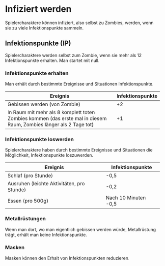 # Infiziert werden

Spielercharaktere können infiziert, also selbst zu Zombies, werden, wenn sie zu viele Infektionspunkte sammeln.

## Infektionspunkte (IP)

Spielercharaktere werden selbst zum Zombie, wenn sie mehr als 12 Infektionspunkte erhalten. Man startet mit null.

### Infektionspunkte erhalten

Man erhält durch bestimmte Ereignisse und Situationen Infektionspunkte.

| Ereignis | Infektionspunkte |
| - | - |
| Gebissen werden (von Zombie) | +2 |
| In Raum mit mehr als 8 komplett toten Zombies kommen (das erste mal in diesem Raum, Zombies länger als 2 Tage tot) | +1 |

### Infektionspunkte loswerden

Spielercharaktere haben durch bestimmte Ereignisse und Situationen die Möglichkeit, Infektionspunkte loszuwerden.

| Ereignis | Infektionspunkte |
| - | - |
| Schlaf (pro Stunde) | -0,5 |
| Ausruhen (leichte Aktivitäten, pro Stunde) | -0,2 |
| Essen (pro 500g) | Nach 10 Minuten -0,5 |

### Metallrüstungen

Wenn man dort, wo man eigentlich gebissen werden würde, Metallrüstung trägt, erhält man keine Infektionspunkte.

### Masken

Masken können den Erhalt von Infektionspunkten reduzieren.

